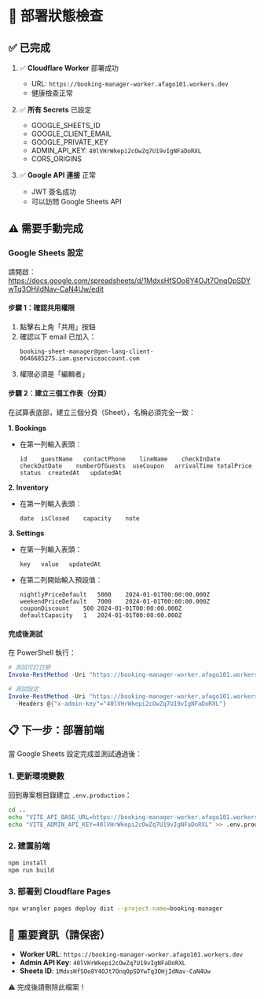 # 🎯 部署狀態檢查

## ✅ 已完成

1. ✅ **Cloudflare Worker** 部署成功
   - URL: `https://booking-manager-worker.afago101.workers.dev`
   - 健康檢查正常

2. ✅ **所有 Secrets** 已設定
   - GOOGLE_SHEETS_ID
   - GOOGLE_CLIENT_EMAIL  
   - GOOGLE_PRIVATE_KEY
   - ADMIN_API_KEY: `40lVHrWkepi2cOwZq7U19vIgNFaDoRXL`
   - CORS_ORIGINS

3. ✅ **Google API 連接** 正常
   - JWT 簽名成功
   - 可以訪問 Google Sheets API

## ⚠️ 需要手動完成

### Google Sheets 設定

請開啟：
https://docs.google.com/spreadsheets/d/1MdxsHfSOo8Y4OJt7OnqOpSDYwTq3OHjIdNav-CaN4Uw/edit

#### 步驟 1：確認共用權限

1. 點擊右上角「共用」按鈕
2. 確認以下 email 已加入：
   ```
   booking-sheet-manager@gen-lang-client-0646685275.iam.gserviceaccount.com
   ```
3. 權限必須是「編輯者」

#### 步驟 2：建立三個工作表（分頁）

在試算表底部，建立三個分頁（Sheet），名稱必須完全一致：

**1. Bookings**
- 在第一列輸入表頭：
  ```
  id	guestName	contactPhone	lineName	checkInDate	checkOutDate	numberOfGuests	useCoupon	arrivalTime	totalPrice	status	createdAt	updatedAt
  ```

**2. Inventory**
- 在第一列輸入表頭：
  ```
  date	isClosed	capacity	note
  ```

**3. Settings**
- 在第一列輸入表頭：
  ```
  key	value	updatedAt
  ```
- 在第二列開始輸入預設值：
  ```
  nightlyPriceDefault	5000	2024-01-01T00:00:00.000Z
  weekendPriceDefault	7000	2024-01-01T00:00:00.000Z
  couponDiscount	500	2024-01-01T00:00:00.000Z
  defaultCapacity	1	2024-01-01T00:00:00.000Z
  ```

#### 完成後測試

在 PowerShell 執行：

```powershell
# 測試可訂日期
Invoke-RestMethod -Uri "https://booking-manager-worker.afago101.workers.dev/api/availability?from=2024-11-01&to=2024-11-05"

# 測試設定
Invoke-RestMethod -Uri "https://booking-manager-worker.afago101.workers.dev/api/admin/settings" `
  -Headers @{"x-admin-key"="40lVHrWkepi2cOwZq7U19vIgNFaDoRXL"}
```

## 📋 下一步：部署前端

當 Google Sheets 設定完成並測試通過後：

### 1. 更新環境變數

回到專案根目錄建立 `.env.production`：

```bash
cd ..
echo "VITE_API_BASE_URL=https://booking-manager-worker.afago101.workers.dev/api" > .env.production
echo "VITE_ADMIN_API_KEY=40lVHrWkepi2cOwZq7U19vIgNFaDoRXL" >> .env.production
```

### 2. 建置前端

```bash
npm install
npm run build
```

### 3. 部署到 Cloudflare Pages

```bash
npx wrangler pages deploy dist --project-name=booking-manager
```

## 🔑 重要資訊（請保密）

- **Worker URL**: `https://booking-manager-worker.afago101.workers.dev`
- **Admin API Key**: `40lVHrWkepi2cOwZq7U19vIgNFaDoRXL`
- **Sheets ID**: `1MdxsHfSOo8Y4OJt7OnqOpSDYwTq3OHjIdNav-CaN4Uw`

⚠️ 完成後請刪除此檔案！

